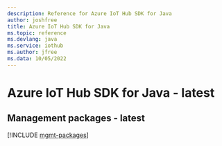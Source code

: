 ```yaml
---
description: Reference for Azure IoT Hub SDK for Java
author: joshfree
title: Azure IoT Hub SDK for Java
ms.topic: reference
ms.devlang: java
ms.service: iothub
ms.author: jfree
ms.data: 10/05/2022
---
```

# Azure IoT Hub SDK for Java - latest

## Management packages - latest
[!INCLUDE [mgmt-packages](iot-hub-mgmt-index.md)]